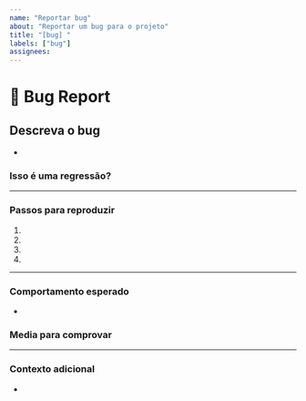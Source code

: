 ```yaml
---
name: "Reportar bug"
about: "Reportar um bug para o projeto"
title: "[bug] "
labels: ["bug"]
assignees:
---
```


# **🐞 Bug Report**

## **Descreva o bug**

<!-- Uma descrição clara e concisa do que é o bug. -->

-

### **Isso é uma regressão?**

<!-- Esse comportamento costumava funcionar nas versões anteriores? -->
<!-- Se sim, qual a versão que esse bug não estava presente: ... -->

---

### **Passos para reproduzir**

<!-- Passos para reproduzir o erro:
(e.x.:)
1. Use x argumento / navigatar para
2. Preencha as informações
3. Vá para...
4. Veja o erro-->

<!-- Escreva os passos aqui (adicione ou remova quantos passos forem necessários)-->

1.
2.
3.
4.

---

### **Comportamento esperado**

<!-- Uma descrição clara e concisa do que seria o comportamento esperado. -->

-

### **Media para comprovar**

<!-- Se possível, envie screnshots ou videos que comprovem esse bug. -->

---

### **Contexto adicional**

<!-- Adicione qualquer outro contexto que possa ser útil para resolver esse problema.-->

-
